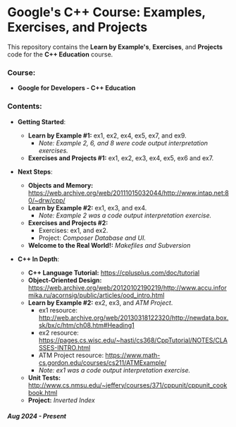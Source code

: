 # Google's C++ Course: Examples, Exercises, and Projects

This repository contains the **Learn by Example's**, **Exercises**, and **Projects** code for the **C++ Education** course.

### Course:
  - **Google for Developers - C++ Education**

### Contents:
  - **Getting Started**:
    - **Learn by Example #1:** ex1, ex2, ex4, ex5, ex7, and ex9.
      - *Note: Example 2, 6, and 8 were code output interpretation exercises.*
    - **Exercises and Projects #1:** ex1, ex2, ex3, ex4, ex5, ex6 and ex7.

  - **Next Steps**:
    - **Objects and Memory:** https://web.archive.org/web/20111015032044/http://www.intap.net:80/~drw/cpp/
    - **Learn by Example #2:** ex1, ex3, and ex4.
      - *Note: Example 2 was a code output interpretation exercise.*
    - **Exercises and Projects #2:** 
      - Exercises: ex1, and ex2.
      - Project: *Composer Database and UI.*
    - **Welcome to the Real World!:** *Makefiles and Subversion*
  
  - **C++ In Depth**:
    - **C++ Language Tutorial:** https://cplusplus.com/doc/tutorial
    - **Object-Oriented Design:** https://web.archive.org/web/20120102190219/http://www.accu.informika.ru/acornsig/public/articles/ood_intro.html
    - **Learn by Example #2:** ex2, ex3, and *ATM Project*.
      - ex1 resource: http://web.archive.org/web/20130318122320/http://newdata.box.sk/bx/c/htm/ch08.htm#Heading1
      - ex2 resource: https://pages.cs.wisc.edu/~hasti/cs368/CppTutorial/NOTES/CLASSES-INTRO.html
      - ATM Project resource: https://www.math-cs.gordon.edu/courses/cs211/ATMExample/
      - *Note: ex1 was a code output interpretation exercise.*
    - **Unit Tests:** http://www.cs.nmsu.edu/~jeffery/courses/371/cppunit/cppunit_cookbook.html
    - **Project:** *Inverted Index*

##### *Aug 2024 - Present*
